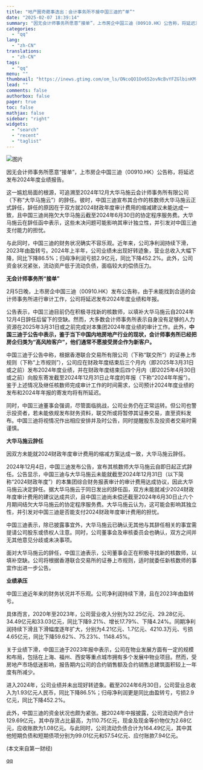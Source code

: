 ```yaml
---
title: "地产圈奇葩事迭出：会计事务所不接中国三迪的“单”"
date: "2025-02-07 18:39:14"
summary: "因无会计师事务所愿意“接单”，上市房企中国三迪（00910.HK）公告称，将延迟发布2024年度业绩..."
categories:
  - "qq"
lang:
  - "zh-CN"
translations:
  - "zh-CN"
tags:
  - "qq"
menu: ""
thumbnail: "https://inews.gtimg.com/om_ls/ONcoQO1Oo652ovNcBvYFZGlbinKM-2U42eYC7DVS0uPq4AA_640360/0"
lead: ""
comments: false
authorbox: false
pager: true
toc: false
mathjax: false
sidebar: "right"
widgets:
  - "search"
  - "recent"
  - "taglist"
---
```


![图片](https://inews.gtimg.com/om_bt/OmnCmTqQR6-Q5mR9poWAN8uCVASn4_DdcySsjpmbE8i8sAA/641)

因无会计师事务所愿意“接单”，上市房企中国三迪（00910.HK）公告称，将延迟发布2024年度业绩报告。

这一尴尬局面的根源，可追溯至2024年12月大华马施云会计师事务所有限公司（下称“大华马施云”）的辞任。彼时，中国三迪宣布其合作的核数师大华马施云正式辞任，辞任的原因在于双方就2024财政年度审计费用的缩减建议未能达成一致，且中国三迪尚拖欠大华马施云截至2024年6月30日的协定程序服务费。大华马施云在辞任函中表示，这些未决问题可能影响其审计独立性，并引发对中国三迪支付能力的担忧。

与此同时，中国三迪的财务状况确实不容乐观。近年来，公司净利润持续下滑，2023年由盈转亏。2024年上半年，公司业绩未出现好转迹象，营业总收入大幅下降，同比下降86.5%；归母净利润亏损2.9亿元，同比下降452.2%‌。此外，公司资金状况紧张，流动资产低于流动负债，面临较大的偿债压力。

**无会计师事务所“接单”**

2月5日晚，上市房企中国三迪（00910.HK）发布公告称，由于未能找到合适的会计师事务所进行审计工作，公司将延迟发布2024年度业绩和年报。

公告表示，中国三迪目前仍在积极寻找新的核数师，以填补大华马施云自2024年12月4日辞任后留下的空缺。然而，大多数会计师事务所表示自身没有足够的人力资源在2025年3月31日或之前完成对本集团2024年度业绩的审计工作。此外，**中国三迪于公告中表示，鉴于当下中国内地房地产行业的现状，会计师事务所已经把房企归类为“高风险客户”，他们通常不愿接受房企作为新客户。**

中国三迪于公告中称，根据香港联合交易所有限公司（下称“联交所”）的证券上市规则（下称“上市规则”），公司应在财政年度结束后三个月内（即2025年3月31日或之前）发布2024年度业绩，并在财政年度结束后四个月内（即2025年4月30日或之前）向股东寄发截至2024年12月31日止年度的年报（下称“2024年年报”）。鉴于上述情况及继任核数师完成审计工作的时间需求，公司预计2024年度业绩的发布和2024年年报的寄发均将有所延迟。

同时，中国三迪董事会强调，尽管面临挑战，公司业务仍在正常运转。但公司也警示投资者，若未能依规发布财务资料，联交所或将暂停其证券交易，直至资料发布。中国三迪将视情况作出相应安排并及时公告，同时提醒股东及投资者交易时需谨慎。

**大华马施云辞任**

因双方未能就2024财政年度审计费用的缩减方案达成一致，大华马施云辞任。

2024年12月4日，中国三迪发布公告，宣布其核数师大华马施云自即日起正式辞任。公告显示，中国三迪与大华马施云未能就截至2024年12月31日（以下简称“2024财政年度”）的本集团综合财务报表审计的审计费用达成协议，因此大华马施云决定辞任。据大华马施云于同日发出的辞任函，双方未能就减少2024财政年度审计费用的建议达成共识，且中国三迪尚未偿还截至2024年6月30日止六个月期间结欠大华马施云的协定程序服务费。大华马施云认为，这可能会影响其独立性，并引发对中国三迪是否能支付2024财政年度审计费用的担忧。

中国三迪表示，除已披露事宜外，大华马施云已确认无其他与其辞任相关的事宜需提请公司股东或债权人注意。同时，公司董事会及审核委员会也确认，双方之间并无其他意见分歧或未决事项。

面对大华马施云的辞任，中国三迪表示，公司董事会正在积极寻找新的核数师，以填补空缺。公司将根据香港联合交易所的证券上市规则，适时就委任新核数师的事宜作出进一步公告。

**业绩承压**

中国三迪近年来的财务状况并不乐观。公司净利润持续下滑，且在2023年由盈转亏。

具体而言，2020年至2023年，公司营业收入分别为32.25亿元、29.28亿元、34.49亿元和33.03亿元，同比下降9.21%、增长17.79%、下降4.24%。同期净利润持续下滑且下滑幅度逐年扩大，分别为4.21亿元、1.7亿元、4210.3万元、亏损4.65亿元，同比下降59.62%、75.23%、1148.45%。

关于业绩下滑，中国三迪于2023年报中表示，公司在物业发展方面有一定的规模和布局，包括在上海、福州、西安等重点城市拥有多个发展中物业项目。然而，受房地产市场低迷影响，报告期内公司的合约销售额及合约销售总建筑面积较上一年度有所减少。

进入2024年，公司业绩并未出现好转迹象。截至2024年6月30日，公司营业总收入为1.93亿元人民币，同比下降86.5%；归母净利润更是同比由盈转亏，亏损2.9亿元，同比下降452.2%。

此外，中国三迪的资金状况也颇为紧张。据2024年中报披露，公司流动资产合计129.69亿元，其中存货占比最高，为110.75亿元，现金及现金等价物仅为2.68亿元，应收账款为1.08亿元。与此同时，公司流动负债合计为164.49亿元，其中其他短期负债和短期债项分别为99.01亿元和57.54亿元、应付账款7.94亿元。

 (本文来自第一财经)

[qq](https://new.qq.com/rain/a/20250207A07NXO00)

